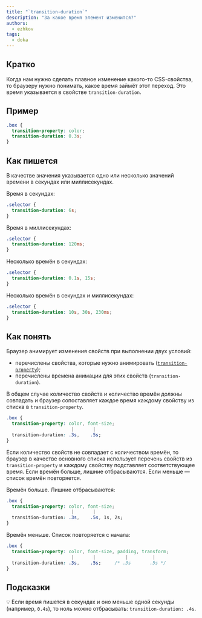 ```yaml
---
title: "`transition-duration`"
description: "За какое время элемент изменится?"
authors:
  - ezhkov
tags:
  - doka
---
```


## Кратко

Когда нам нужно сделать плавное изменение какого-то CSS-свойства, то браузеру нужно понимать, какое время займёт этот переход. Это время указывается в свойстве `transition-duration`.

## Пример

```css
.box {
  transition-property: color;
  transition-duration: 0.3s;
}
```

## Как пишется

В качестве значения указывается одно или несколько значений времени в секундах или миллисекундах.

Время в секундах:

```css
.selector {
  transition-duration: 6s;
}
```

Время в миллисекундах:

```css
.selector {
  transition-duration: 120ms;
}
```

Несколько времён в секундах:

```css
.selector {
  transition-duration: 0.1s, 15s;
}
```

Несколько времён в секундах и миллисекундах:

```css
.selector {
  transition-duration: 10s, 30s, 230ms;
}
```

## Как понять

Браузер анимирует изменения свойств при выполнении двух условий:

- перечислены свойства, которые нужно анимировать ([`transition-property`](/css/transition-property/));
- перечислены времена анимации для этих свойств (`transition-duration`).

В общем случае количество свойств и количество времён должны совпадать и браузер сопоставляет каждое время каждому свойству из списка в `transition-property`.

```css
.box {
  transition-property: color, font-size;
                        |       |
  transition-duration: .3s,    .5s;
}
```

Если количество свойств не совпадает с количеством времён, то браузер в качестве основного списка использует перечень свойств из `transition-property` и каждому свойству подставляет соответствующее время. Если времён больше, лишние отбрасываются. Если меньше — список времён повторяется.

Времён больше. Лишние отбрасываются:

```css
.box {
  transition-property: color, font-size;
                        |       |
  transition-duration: .3s,    .5s, 1s, 2s;
}
```

Времён меньше. Список повторяется с начала:

```css
.box {
  transition-property: color, font-size, padding, transform;
                        |       |           |         |
  transition-duration: .3s,    .5s;     /* .3s       .5s */
}
```

## Подсказки

💡 Если время пишется в секундах и оно меньше одной секунды (например, `0.4s`), то ноль можно отбрасывать: `transition-duration: .4s`.
